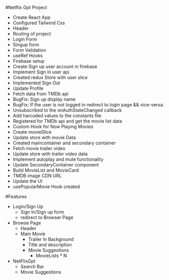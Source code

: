 #Netflix Gpt Project

- Create React App
- Configured Tailwind Css
- Header
- Routing of project
- Login Form
- Singup form
- Form Validation
- useRef Hooks
- Firebase setup
- Create Sign up user account in firebase
- Implement Sign in user api
- Created redux Store with user slice
- Implemented Sign Out
- Update Profile
- Fetch data from TMDb api
- BugFix: Sign up display name 
- BugFix: If the user is not logged in redirect to login page && vice-versa.
- Unsubscribed to the onAuthStateChanged callback
- Add harcoded values to the constants file
- Registered for TMDb api and get the movie list data
- Custom Hook for Now Playing Movies
- Create movieSlice
- Update store with movie Data
- Created maincontainer and secondary container
- Fetch movie trailer video
- Update store with trailer video data
- Implement autoplay and mute functionality
- Update SecondaryContainer component
- Build MovieList and MovieCard
- TMDB image CDN URL
- Update the UI
- usePopularMovie Hook created

#Features
- Login/Sign Up
    - Sign In/Sign up form
    - redirect to Browser Page
- Browse Page
    - Header
    - Main Movie
        - Trailer In Background
        - Title and description
        - Movie Suggestions
            - MovieLists * N
- NetFlixGpt
    - Search Bar
    - Movie Suggestions